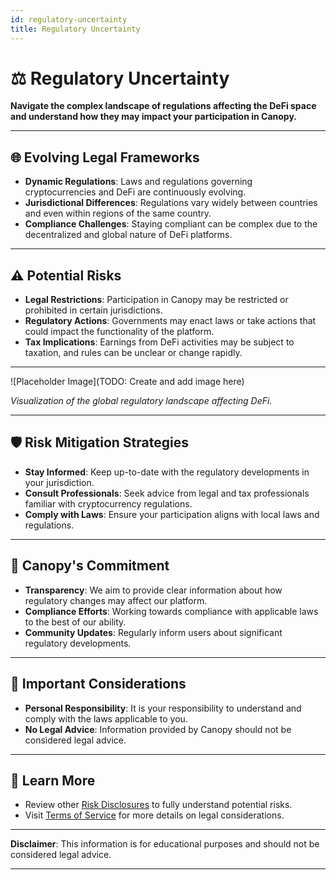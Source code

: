 ```yaml
---
id: regulatory-uncertainty
title: Regulatory Uncertainty
---
```


# ⚖️ Regulatory Uncertainty

**Navigate the complex landscape of regulations affecting the DeFi space and understand how they may impact your participation in Canopy.**

---

## 🌐 **Evolving Legal Frameworks**

- **Dynamic Regulations**: Laws and regulations governing cryptocurrencies and DeFi are continuously evolving.
- **Jurisdictional Differences**: Regulations vary widely between countries and even within regions of the same country.
- **Compliance Challenges**: Staying compliant can be complex due to the decentralized and global nature of DeFi platforms.

---

## ⚠️ **Potential Risks**

- **Legal Restrictions**: Participation in Canopy may be restricted or prohibited in certain jurisdictions.
- **Regulatory Actions**: Governments may enact laws or take actions that could impact the functionality of the platform.
- **Tax Implications**: Earnings from DeFi activities may be subject to taxation, and rules can be unclear or change rapidly.

---

![Placeholder Image](TODO: Create and add image here)

*Visualization of the global regulatory landscape affecting DeFi.*

---

## 🛡️ **Risk Mitigation Strategies**

- **Stay Informed**: Keep up-to-date with the regulatory developments in your jurisdiction.
- **Consult Professionals**: Seek advice from legal and tax professionals familiar with cryptocurrency regulations.
- **Comply with Laws**: Ensure your participation aligns with local laws and regulations.

---

## 🤝 **Canopy's Commitment**

- **Transparency**: We aim to provide clear information about how regulatory changes may affect our platform.
- **Compliance Efforts**: Working towards compliance with applicable laws to the best of our ability.
- **Community Updates**: Regularly inform users about significant regulatory developments.

---

## 📖 **Important Considerations**

- **Personal Responsibility**: It is your responsibility to understand and comply with the laws applicable to you.
- **No Legal Advice**: Information provided by Canopy should not be considered legal advice.

---

## 📖 **Learn More**

- Review other [Risk Disclosures](liquidity-risks.md) to fully understand potential risks.
- Visit [Terms of Service](../terms-of-service-and-user-agreements/terms-of-service.md) for more details on legal considerations.

---

**Disclaimer**: This information is for educational purposes and should not be considered legal advice.

---

